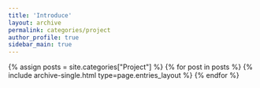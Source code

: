 ```yaml
---
title: 'Introduce'
layout: archive
permalink: categories/project
author_profile: true
sidebar_main: true
---
```


{% assign posts = site.categories["Project"] %}
{% for post in posts %} {% include archive-single.html type=page.entries_layout %} {% endfor %}